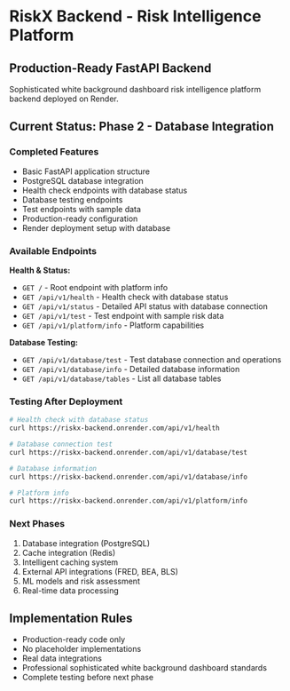 # RiskX Backend - Risk Intelligence Platform

## Production-Ready FastAPI Backend

Sophisticated white background dashboard risk intelligence platform backend deployed on Render.

## Current Status: Phase 2 - Database Integration

### Completed Features
- Basic FastAPI application structure
- PostgreSQL database integration
- Health check endpoints with database status
- Database testing endpoints
- Test endpoints with sample data
- Production-ready configuration
- Render deployment setup with database

### Available Endpoints

**Health & Status:**
- `GET /` - Root endpoint with platform info
- `GET /api/v1/health` - Health check with database status
- `GET /api/v1/status` - Detailed API status with database connection
- `GET /api/v1/test` - Test endpoint with sample risk data
- `GET /api/v1/platform/info` - Platform capabilities

**Database Testing:**
- `GET /api/v1/database/test` - Test database connection and operations
- `GET /api/v1/database/info` - Detailed database information
- `GET /api/v1/database/tables` - List all database tables

### Testing After Deployment

```bash
# Health check with database status
curl https://riskx-backend.onrender.com/api/v1/health

# Database connection test
curl https://riskx-backend.onrender.com/api/v1/database/test

# Database information
curl https://riskx-backend.onrender.com/api/v1/database/info

# Platform info
curl https://riskx-backend.onrender.com/api/v1/platform/info
```

### Next Phases
1. Database integration (PostgreSQL)
2. Cache integration (Redis)  
3. Intelligent caching system
4. External API integrations (FRED, BEA, BLS)
5. ML models and risk assessment
6. Real-time data processing

## Implementation Rules
- Production-ready code only
- No placeholder implementations
- Real data integrations
- Professional sophisticated white background dashboard standards
- Complete testing before next phase